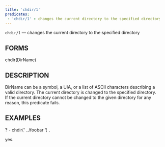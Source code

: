 ```yaml
---
title: 'chdir/1'
predicates:
 - 'chdir/1' : changes the current directory to the specified directory
---
```

`chdir/1` — changes the current directory to the specified directory


## FORMS

chdir(DirName)


## DESCRIPTION

DirName can be a symbol, a UIA, or a list of ASCII characters describing a valid directory. The current directory is changed to the specified directory. If the current directory cannot be changed to the given directory for any reason, this predicate fails.


## EXAMPLES

? - chdir(' ../foobar ') .


yes.

